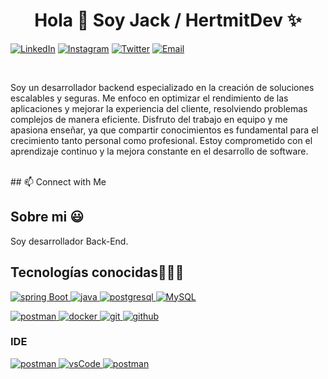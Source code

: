 
<h1 align="center">Hola 👋 Soy Jack / HertmitDev ✨</h1>
<p align="center">
    
[![LinkedIn](https://img.shields.io/badge/LinkedIn-0A66C2?style=for-the-badge&logo=linkedin&logoColor=white)](https://www.linkedin.com/in/tu-perfil-linkedin)
[![Instagram](https://img.shields.io/badge/Instagram-E4405F?style=for-the-badge&logo=instagram&logoColor=white)](https://www.instagram.com/tu-perfil-instagram)
[![Twitter](https://img.shields.io/badge/Twitter-1DA1F2?style=for-the-badge&logo=twitter&logoColor=white)](https://www.twitter.com/tu-perfil-twitter)
[![Email](https://img.shields.io/badge/Email-D14836?style=for-the-badge&logo=gmail&logoColor=white)](mailto:tuemail@example.com)

<br />
<p>Soy un desarrollador backend especializado en la creación de soluciones escalables y seguras. Me enfoco en optimizar el rendimiento de las aplicaciones y mejorar la experiencia del cliente, resolviendo problemas complejos de manera eficiente. Disfruto del trabajo en equipo y me apasiona enseñar, ya que compartir conocimientos es fundamental para el crecimiento tanto personal como profesional. Estoy comprometido con el aprendizaje continuo y la mejora constante en el desarrollo de software.
</p>
<br />
## 📫 Connect with Me




<h2>Sobre mi 😃</h2>
<!--Intro start-->
Soy desarrollador Back-End.

<h2 >Tecnologías conocidas👨🏻‍💻</h2>
<!--tech stack icons-->
<p align="left" >
  <a href="https://skillicons.dev">
    <a href="https://spring.io/" target="_blank"> 
    <img src="https://img.shields.io/badge/spring%20boot-6DB33F.svg?style=for-the-badge&logo=springboot&logoColor=white" alt="spring Boot" /> 
      <a href="https://www.java.com" target="_blank"> 
    <img src="https://img.shields.io/badge/Java-007396.svg?style=for-the-badge&logo=java&logoColor=white" 
      alt="java"/> 
  </a>
  <a href="https://www.postgresql.org" target="_blank"> 
    <img src="https://img.shields.io/badge/postgreSQL-4169E1.svg?style=for-the-badge&logo=postgresql&logoColor=white"
      alt="postgresql"/> 
  </a>
          <a href="https://www.mysql.com/"><img alt="MySQL" src="https://img.shields.io/badge/MySQL-00000F?style=for-the-badge&logo=mysql&logoColor=white"></a>
   
</p>
<!--SEGUNDO-->
<div>
    <a href="https://postman.com" target="_blank"> 
        <img src="https://img.shields.io/badge/postman-FF6C37.svg?style=for-the-badge&logo=postman&logoColor=white" alt="postman"/>
    </a>
    <a href="https://www.docker.com/" target="_blank">
    <img src="https://img.shields.io/badge/docker-2496ED.svg?style=for-the-badge&logo=docker&logoColor=white"
      alt="docker"/>
    </a>
        <a href="https://git-scm.com/" target="_blank">
    <img src="https://img.shields.io/badge/git-F05032.svg?style=for-the-badge&logo=git&logoColor=white"
      alt="git"/>
  </a>
        <a href="https://github.com/ELanza-48" target="_blank">
    <img src="https://img.shields.io/badge/github-181717.svg?style=for-the-badge&logo=github&logoColor=white" alt="github" />
  </a>
</div>

<h3 align="">IDE</h3>
<p align=""> 
        <a href="https://postman.com" target="_blank"> 
        <img src="https://img.shields.io/badge/Visual_Studio-5C2D91?style=for-the-badge&logo=visual%20studio&logoColor=white" alt="postman"/>
    </a>
  <a href="https://code.visualstudio.com/" target="_blank">
    <img src="https://img.shields.io/badge/vscode-007ACC.svg?style=for-the-badge&logo=visualstudiocode&logoColor=white" alt="vsCode"/> 
  </a>
    <a href="https://postman.com" target="_blank"> 
    <img src="https://img.shields.io/badge/IntelliJ_IDEA-000000.svg?style=for-the-badge&logo=intellij-idea&logoColor=white" alt="postman"/>
    </a>
</p>

